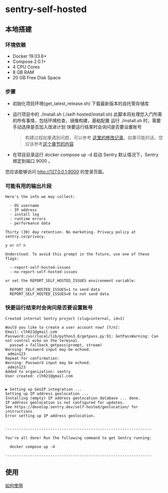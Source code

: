 # sentry-self-hosted

## 本地搭建

### 环境依赖
- Docker 19.03.6+
- Compose 2.0.1+
- 4 CPU Cores
- 8 GB RAM
- 20 GB Free Disk Space

### 步骤
- 初始化项目环境(get_latest_release.sh)
  下载最新版本的自托管存储库

- 运行项目中的 ./install.sh (./self-hosted/install.sh)
  此脚本将处理您入门所需的所有事情，包括环境检查，镜像构建，基础配置
  运行 ./install.sh 时，需要手动选择是否加入改进计划
  快要运行结束时会询问是否要设置账号
  > 构建过程如果遇到问题，可以参考 [这里的修改记录](https://github.com/clh021/self-hosted/tree/23.10.1.localbuild)。如果可能的话，您应该参考[这个章节的内容](https://develop.sentry.dev/self-hosted/#installing-behind-a-proxy)

- 在项目目录运行 docker compose up -d 启动 Sentry
  默认情况下，Sentry 绑定到端口 9000 。

您应该能够访问 http://127.0.0.1:9000 的登录页面。



### 可能有用的输出片段
```
Here's the info we may collect:

  - OS username
  - IP address
  - install log
  - runtime errors
  - performance data

Thirty (30) day retention. No marketing. Privacy policy at sentry.io/privacy.

y or n? n

Understood. To avoid this prompt in the future, use one of these flags:

  --report-self-hosted-issues
  --no-report-self-hosted-issues

or set the REPORT_SELF_HOSTED_ISSUES environment variable:

  REPORT_SELF_HOSTED_ISSUES=1 to send data
  REPORT_SELF_HOSTED_ISSUES=0 to not send data
```

### 快要运行结束时会询问是否要设置账号
```
Created internal Sentry project (slug=internal, id=1)

Would you like to create a user account now? [Y/n]:
Email: clh021@gmail.com
Password:/usr/local/lib/python3.8/getpass.py:91: GetPassWarning: Can not control echo on the terminal.
  passwd = fallback_getpass(prompt, stream)
Warning: Password input may be echoed.
 admin123
Repeat for confirmation:
Warning: Password input may be echoed.
 admin123
Added to organization: sentry
User created: clh021@gmail.com


▶ Setting up GeoIP integration ...
Setting up IP address geolocation ...
Installing (empty) IP address geolocation database ... done.
IP address geolocation is not configured for updates.
See https://develop.sentry.dev/self-hosted/geolocation/ for instructions.
Error setting up IP address geolocation.


-----------------------------------------------------------------

You're all done! Run the following command to get Sentry running:

  docker compose up -d

-----------------------------------------------------------------
```

## 使用

[如何使用](./HOW.md)